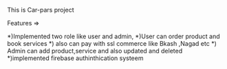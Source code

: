 This is Car-pars project


Features =>


  *)Implemented two role like user and admin,
  *)User can order product and book services 
  *) also can pay with ssl commerce like Bkash ,Nagad etc
  *) Admin can add product,service and also updated and deleted
  *)implemented firebase authinthication systeem
